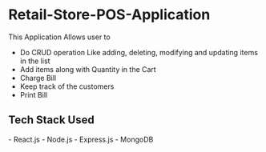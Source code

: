 # Retail-Store-POS-Application
This Application Allows user to
- Do CRUD operation Like adding, deleting, modifying and updating items in the list
- Add items along with Quantity in the Cart
- Charge Bill
- Keep track of the customers
- Print Bill

<h2>Tech Stack Used</h2>
- React.js
- Node.js
- Express.js
- MongoDB
